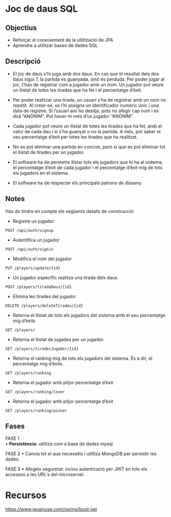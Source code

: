 # Joc de daus SQL

## Objectius
- Reforçar el coneixement de la utilització de JPA
- Aprendre a utilitzar bases de dades SQL

## Descripció
- El joc de daus s’hi juga amb dos daus. En cas que el resultat dels dos daus sigui 7, la partida és guanyada, sinó és perduda. Per poder jugar al joc, t’has de registrar com a jugador amb un nom. Un jugador pot veure un llistat de totes les tirades que ha fet i el percentatge d’èxit.

- Per poder realitzar una tirada, un usuari s’ha de registrar amb un nom no repetit. Al crear-se, se l’hi assigna un identificador numèric únic i una data de registre. Si l’usuari així ho desitja, pots no afegir cap nom i es dirà “ANÒNIM”. Pot haver-hi més d’un jugador “ANÒNIM”.
- Cada jugador pot veure un llistat de totes les tirades que ha fet, amb el valor de cada dau i si s’ha guanyat o no la partida. A més, pot saber el seu percentatge d’èxit per totes les tirades que ha realitzat.
- No es pot eliminar una partida en concret, però si que es pot eliminar tot el llistat de tirades per un jugador.
- El software ha de permetre llistar tots els jugadors que hi ha al sistema, el percentatge d’èxit de cada jugador i el percentatge d’èxit mig de tots els jugadors en el sistema.
- El software ha de respectar els principals patrons de disseny.


## Notes
Has de tindre en compte els següents detalls de construcció:
- Registre un jugador
```
POST /api/auth/signup
```

- Autentifica un jugador
```
POST /api/auth/signin
```

- Modifica el nom del jugador
```
PUT /players/update/{id}
```

- Un jugador específic realitza una tirada dels daus.
```
POST /players/tiradaDaus/{id}
```

- Elimina les tirades del jugador
```
DELETE /players/deleteTirades/{id}
```

- Retorna el llistat de tots els jugadors del sistema amb el seu
  percentatge mig d’èxits
```
GET /players/
```

- Retorna el llistat de jugades per un jugador.
```
GET /players/tiradesJugador/{id}
```

- Retorna el ranking mig de tots els jugadors del sistema.
  És a dir, el percentatge mig d’èxits.
```
GET /players/ranking
```

- Retorna el jugador amb pitjor percentatge d’èxit
```
GET /players/ranking/loser
``` 

- Retorna el jugador amb pitjor percentatge d’èxit
```
GET /players/ranking/winner
```


## Fases
FASE 1  
• **Persistència**: utilitza com a base de dades mysql

FASE 2
• Canvia tot el que necessitis i utilitza MongoDB per persistir les dades.

FASE 3
• Afegeix seguretat: inclou autenticació per JWT en  tots els accessos a les URL's del microservei.

# Recursos


https://www.javainuse.com/spring/boot-jwt

